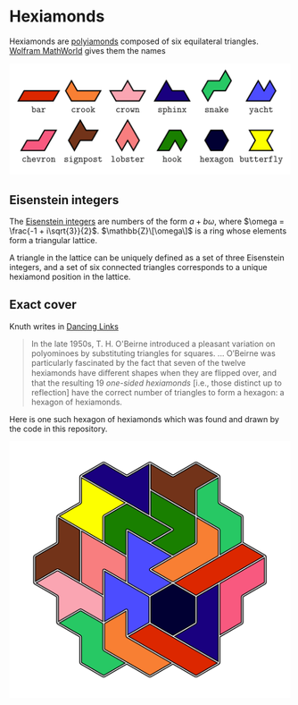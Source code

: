# Hexiamonds
Hexiamonds are [polyiamonds](https://mathworld.wolfram.com/Polyiamond.html) composed of six equilateral triangles. [Wolfram MathWorld](https://mathworld.wolfram.com/Hexiamond.html) gives them the names

<img width="700" src="pictures/names.png">


## Eisenstein integers
The [Eisenstein integers](https://mathworld.wolfram.com/EisensteinInteger.html) are numbers of the form $a + b\omega$, where $\omega = \frac{-1 + i\sqrt{3}}{2}$. $\mathbb{Z}\[\omega\]$ is a ring whose elements form a triangular lattice.

A triangle in the lattice can be uniquely defined as a set of three Eisenstein integers, and a set of six connected triangles corresponds to a unique hexiamond position in the lattice.

## Exact cover
Knuth writes in [Dancing Links](https://arxiv.org/abs/cs/0011047)

> In the late 1950s, T. H. O'Beirne introduced a pleasant
> variation on polyominoes by substituting triangles for squares. ... O’Beirne was particularly fascinated by the fact
> that seven of the twelve hexiamonds have diﬀerent shapes when they are flipped over, and that the resulting 19
> *one-sided hexiamonds* \[i.e., those distinct up to reflection\] have the correct number of triangles to form a hexagon: a hexagon of hexiamonds.

Here is one such hexagon of hexiamonds which was found and drawn by the code in this repository.

<img width="600" src="pictures/example-cover.png">
